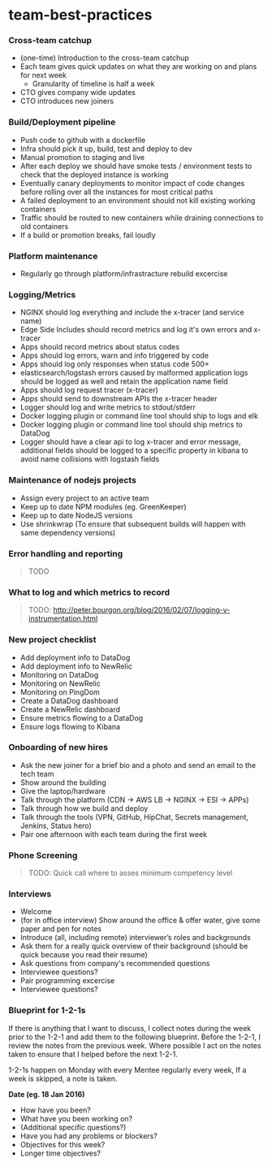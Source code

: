 # team-best-practices

### Cross-team catchup

- (one-time) Introduction to the cross-team catchup
- Each team gives quick updates on what they are working on and plans for next week
   - Granularity of timeline is half a week
- CTO gives company wide updates
- CTO introduces new joiners

### Build/Deployment pipeline
- Push code to github with a dockerfile
- Infra should pick it up, build, test and deploy to dev
- Manual promotion to staging and live
- After each deploy we should have smoke tests / environment tests to check that the deployed instance is working
- Eventually canary deployments to monitor impact of code changes before rolling over all the instances for most critical paths
- A failed deployment to an environment should not kill existing working containers
- Traffic should be routed to new containers while draining connections to old containers
- If a build or promotion breaks, fail loudly

### Platform maintenance
- Regularly go through platform/infrastracture rebuild excercise

### Logging/Metrics
- NGINX should log everything and include the x-tracer (and service name)
- Edge Side Includes should record metrics and log it's own errors and x-tracer
- Apps should record metrics about status codes
- Apps should log errors, warn and info triggered by code
- Apps should log only responses when status code 500+
- elasticsearch/logstash errors caused by malformed application logs should be logged as well and retain the application name field
- Apps should log request tracer (x-tracer)
- Apps should send to downstream APIs the x-tracer header
- Logger should log and write metrics to stdout/stderr
- Docker logging plugin or command line tool should ship to logs and elk
- Docker logging plugin or command line tool should ship metrics to DataDog
- Logger should have a clear api to log x-tracer and error message, additional fields should be logged to a specific property in kibana to avoid name collisions with logstash fields

### Maintenance of nodejs projects
- Assign every project to an active team
- Keep up to date NPM modules (eg. GreenKeeper)
- Keep up to date NodeJS versions
- Use shrinkwrap (To ensure that subsequent builds will happen with same dependency versions)

### Error handling and reporting

> TODO

### What to log and which metrics to record

> TODO: http://peter.bourgon.org/blog/2016/02/07/logging-v-instrumentation.html

### New project checklist
- Add deployment info to DataDog
- Add deployment info to NewRelic
- Monitoring on DataDog
- Monitoring on NewRelic
- Monitoring on PingDom
- Create a DataDog dashboard
- Create a NewRelic dashboard
- Ensure metrics flowing to a DataDog
- Ensure logs flowing to Kibana

### Onboarding of new hires
- Ask the new joiner for a brief bio and a photo and send an email to the tech team
- Show around the building
- Give the laptop/hardware
- Talk through the platform (CDN -> AWS LB -> NGINX -> ESI -> APPs)
- Talk through how we build and deploy
- Talk through the tools (VPN, GitHub, HipChat, Secrets management, Jenkins, Status hero)
- Pair one afternoon with each team during the first week

### Phone Screening

> TODO: Quick call where to asses minimum competency level

### Interviews
- Welcome
- (for in office interview) Show around the office & offer water, give some paper and pen for notes
- Introduce (all, including remote) interviewer’s roles and backgrounds
- Ask them for a really quick overview of their background (should be quick because you read their resume)
- Ask questions from company's recommended questions
- Interviewee questions?
- Pair programming excercise
- Interviewee questions?

### Blueprint for 1-2-1s
If there is anything that I want to discuss, I collect notes during the week prior to the 1-2-1 and add them to the following blueprint. Before the 1-2-1, I review the notes from the previous week. Where possible I act on the notes taken to ensure that I helped before the next 1-2-1.

1-2-1s happen on Monday with every Mentee regularly every week, If a week is skipped, a note is taken.

**Date (eg. 18 Jan 2016)**
- How have you been?
- What have you been working on?
- (Additional specific questions?)
- Have you had any problems or blockers?
- Objectives for this week?
- Longer time objectives?
